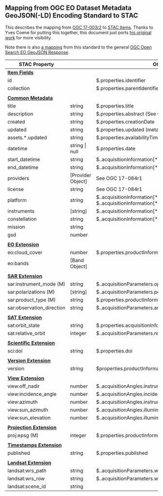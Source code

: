 ## Mapping from OGC EO Dataset Metadata GeoJSON(-LD) Encoding Standard to STAC

This describes the mapping from [OGC 17-003r2](https://docs.opengeospatial.org/is/17-003r2/17-003r2.html) to [STAC 
Items](https://github.com/radiantearth/stac-spec/blob/master/item-spec/item-spec.md). Thanks to Yves Coene for putting this together, this document
just ports [his original work](https://docs.google.com/document/d/1LDew69b104krdln66eGGPSjHX9rbs4UTYabPGM3FMo8/edit) for more visibility.

Note there is also [a mapping](http://docs.opengeospatial.org/is/17-047r1/17-047r1.html#113) from this standard to the general [OGC Open Search EO GeoJSON
Response](http://docs.opengeospatial.org/is/17-047r1/17-047r1.html).

| **STAC Property**                                                                        |                   | **OGC 17-003r2 Property**                                                                                             
|------------------------------------------------------------------------------------------|-------------------|------------------------------------------------------------------------------------------------------------------------|
| **[Item Fields](https://github.com/radiantearth/stac-spec/blob/master/item-spec/item-spec.md#item-fields)** |                   |                                                                                                                        |
| id                                                                                       |                   | $.properties.identifier                                                                                                |
| collection                                                                               |                   | $.properties.parentIdentifier                                                                                          |
|                                                                                          |                   |                                                                                                                        |
| **[Common Metadata](https://github.com/radiantearth/stac-spec/blob/master/item-spec/common-metadata.md)**       |                   |                                                                                                                        |
| title                                                                                    | string            | $.properties.title                                                                                                     |
| description                                                                              | string            | $.properties.abstract (See OGC 17-084r1)                                                                               |
| created                                                                                  | string            | $.properties.creationDate                                                                                              |
| updated                                                                                 | string            | $.properties.updated (metadata)                                                                                                 |
| assets.*.updated                                                                        | string            | $.properties.availabilityTime (data)  |
| datetime                                                                                 | string \| null    | $.properties.date                                                                                                      |
| start_datetime                                                                           | string            | $..acquisitionInformation[\*].acquisitionParameters.beginningDateTime                                                   
| end_datetime                                                                             | string            | $..acquisitionInformation[\*].acquisitionParameters.endingDateTime                                                      
| providers                                                                                | [Provider Object] | See OGC 17-084r1                                                                                                       |
| license                                                                                  | string            | See OGC 17-084r1                                                                                                       |
| platform                                                                                 | string            | $..acquisitionInformation[\*].platform.platformShortName $..acquisitionInformation[\*].platform.platformSerialIdentifier |
| instruments                                                                              | [string]          | $..acquisitionInformation[\*].instrument.instrumentShortName                                                            |
| constellation                                                                            | string            | $..acquisitionInformation[\*].platform.platformShortName                                                                |
| mission                                                                                  | string            |                                                                                                                        |
| gsd                                                                                      | number            |                                                                                                                        |
|                                                                                          |                   |                                                      
| **[EO Extension](https://github.com/radiantearth/stac-spec/tree/master/extensions/eo)**                      |                   |                                                                                                                        |
| eo:cloud_cover                                                                           | number            | $.properties.productInformation.cloudCover                                                                             |
| eo:bands                                                                                 | [Band Object]     |                                                                                                                        |
|  |                                                                  |
| **[SAR Extension](https://github.com/radiantearth/stac-spec/blob/master/extensions/sar/README.md)**           |                   |                                                                                                                        |
| sar:instrument_mode (M)                                                                  | string            | $..acquisitionParameters.operationalMode                                                                               |
| sar:polarizations (M)                                                                  | [string]            |  $..acquisitionParameters.polarisationChannels |
|  sar:product_type (M)       |   string              |  $.properties.productInformation.productType   |
|  sar:observation_direction  |     string            | $..acquisitionParameters.antennaLookDirection |
|                                                                                          |                   |    
| **[SAT Extension](https://github.com/radiantearth/stac-spec/blob/master/extensions/sat/README.md)** |                   |         |
|  sat:orbit_state  |     string            | $.properties.acquisitionInformation[*].acquisitionParameters.orbitDirection |
|  sat:relative_orbit |  integer | $..acquisitionParameters.relativeOrbitNumber |
|                                                                                          |                   |    
| **[Scientific Extension](https://github.com/radiantearth/stac-spec/blob/master/extensions/scientific/README.md)** |                   |         |
|  sci:doi  |     string            | $.properties.doi |
|                                                                                          |                   |    
| **[Version Extension](https://github.com/radiantearth/stac-spec/tree/master/extensions/version)** |                   |         |
|  version  |     string            | $properties.productInformation.version |
|                                                                                          |                   |    
| **[View Extension](https://github.com/radiantearth/stac-spec/tree/master/extensions/view)** |                   |         |
|  view:off_nadir  |     number            | $..acquisitionAngles.instrumentElevationAngle  |
|  view:incidence_angle  |     number            | $..acquisitionAngles.incidenceAngle  |
|  view:azimuth  |     number            | $..acquisitionAngles.instrumentAzimuthAngle  |
|  view:sun_azimuth  |     number            | $..acquisitionAngles.illuminationAzimuthAngle  |
|  view:sun_elevation  |     number            | $..acquisitionAngles.illuminationElevationAngle  |
|                                                                                          |                   |    
| **[Projection Extension](https://github.com/radiantearth/stac-spec/tree/master/extensions/projection)** |                   |         |
|  proj:epsg (M)  |     integer            | $.properties.productInformation.referenceSystemIdentifier |
|                                                                                          |                   |    
| **[Timestamps Extension](https://github.com/radiantearth/stac-spec/tree/master/extensions/timestamps)** |                   |         |
|  published  |     string            | $.properties.published |
|                                                                                          |                   |    
| **[Landsat Extension](https://landsat.usgs.gov/stac/landsat-extension/schema.json)** |                   |         |
|  landsat:wrs_path  |     string            | $..acquisitionParameters.wrsLongitudeGrid |
|  landsat:wrs_row  |     string            | $..acquisitionParameters.wrsLatitudeGrid |
|  landsat:scene_id  |     string            |  |




